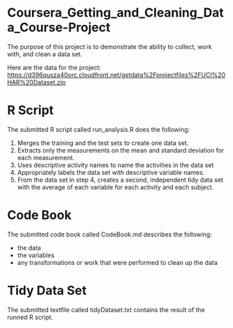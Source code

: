 # Coursera_Getting_and_Cleaning_Data_Course-Project
The purpose of this project is to demonstrate the ability to collect, work with, and clean a data set.

Here are the data for the project:
https://d396qusza40orc.cloudfront.net/getdata%2Fprojectfiles%2FUCI%20HAR%20Dataset.zip

# R Script
The submitted R script called run_analysis.R does the following:
1. Merges the training and the test sets to create one data set.
2. Extracts only the measurements on the mean and standard deviation for each measurement. 
3. Uses descriptive activity names to name the activities in the data set
4. Appropriately labels the data set with descriptive variable names. 
5. From the data set in step 4, creates a second, independent tidy data set with the average of each variable for each activity and each subject.

# Code Book
The submitted code book called CodeBook.md describes the following:
- the data
- the variables
- any transformations or work that were performed to clean up the data

# Tidy Data Set
The submitted textfile called tidyDataset.txt contains the result of the runned R script.
